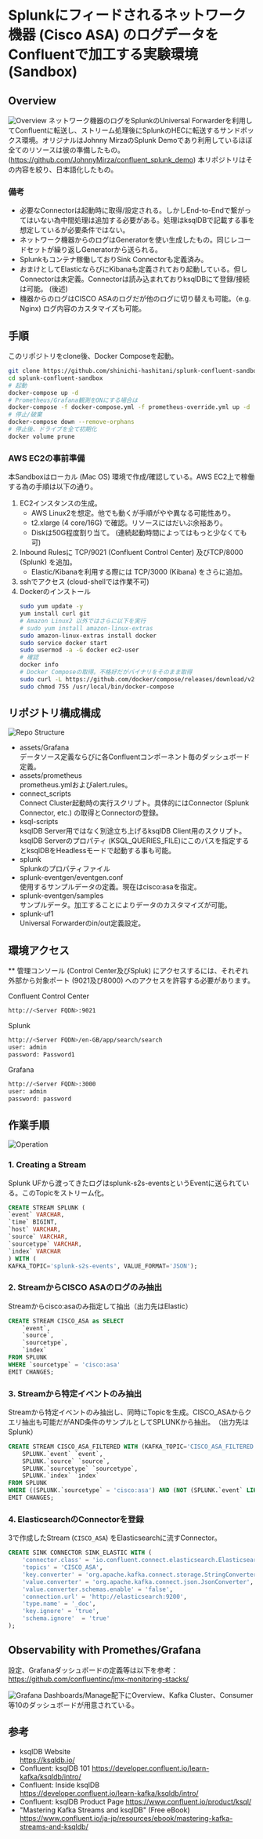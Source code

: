 #  Splunkにフィードされるネットワーク機器 (Cisco ASA) のログデータをConfluentで加工する実験環境 (Sandbox)

## Overview
![Overview](./assets/images/overview.png "Overview")
ネットワーク機器のログをSplunkのUniversal Forwarderを利用してConfluentに転送し、ストリーム処理後にSplunkのHECに転送するサンドボックス環境。オリジナルはJohnny MirzaのSplunk Demoであり利用しているほぼ全てのリソースは彼の準備したもの。 (https://github.com/JohnnyMirza/confluent_splunk_demo) 本リポジトリはその内容を絞り、日本語化したもの。

### 備考
- 必要なConnectorは起動時に取得/設定される。しかしEnd-to-Endで繋がってはいない為中間処理は追加する必要がある。処理はksqlDBで記載する事を想定しているが必要条件ではない。
- ネットワーク機器からのログはGeneratorを使い生成したもの。同じレコードセットが繰り返しGeneratorから送られる。
- Splunkもコンテナ稼働しておりSink Connectorも定義済み。
- おまけとしてElasticならびにKibanaも定義されており起動している。但しConnectorは未定義。Connectorは読み込まれておりksqlDBにて登録/接続は可能。 (後述)
- 機器からのログはCISCO ASAのログだが他のログに切り替えも可能。（e.g. Nginx) ログ内容のカスタマイズも可能。

## 手順
このリポジトリをclone後、Docker Composeを起動。

```bash
git clone https://github.com/shinichi-hashitani/splunk-confluent-sandbox.git
cd splunk-confluent-sandbox
# 起動
docker-compose up -d
# Prometheus/Grafana観測をONにする場合は
docker-compose -f docker-compose.yml -f prometheus-override.yml up -d
# 停止/破棄
docker-compose down --remove-orphans
# 停止後、ドライブを全て初期化
docker volume prune
```

### AWS EC2の事前準備
本Sandboxはローカル (Mac OS) 環境で作成/確認している。AWS EC2上で稼働する為の手順は以下の通り。
1. EC2インスタンスの生成。
    - AWS Linux2を想定。他でも動くが手順がやや異なる可能性あり。
    - t2.xlarge (4 core/16G) で確認。リソースにはだいぶ余裕あり。
    - Diskは50G程度割り当て。 (連続起動時間によってはもっと少なくても可)
2. Inbound Rulesに TCP/9021 (Confluent Control Center) 及びTCP/8000 (Splunk) を追加。
    - Elastic/Kibanaを利用する際には TCP/3000 (Kibana) をさらに追加。
3. sshでアクセス (cloud-shellでは作業不可)
4. Dockerのインストール
    ```bash
    sudo yum update -y
    yum install curl git
    # Amazon Linux2 以外ではさらに以下を実行
    # sudo yum install amazon-linux-extras
    sudo amazon-linux-extras install docker
    sudo service docker start
    sudo usermod -a -G docker ec2-user
    # 確認
    docker info
    # Docker Composeの取得。不格好だがバイナリをそのまま取得
    sudo curl -L https://github.com/docker/compose/releases/download/v2.2.3/docker-compose-linux-x86_64 -o /usr/local/bin/docker-compose
    sudo chmod 755 /usr/local/bin/docker-compose
    ```

## リポジトリ構成構成
![Repo Structure](./assets/images/repo-structure.png "Repo Structure")
- assets/Grafana  
データソース定義ならびに各Confluentコンポーネント毎のダッシュボード定義。
- assets/prometheus  
prometheus.ymlおよびalert.rules。
- connect_scripts  
Connect Cluster起動時の実行スクリプト。具体的にはConnector (Splunk Connector, etc.) の取得とConnectorの登録。
- ksql-scripts  
ksqlDB Server用ではなく別途立ち上げるksqlDB Client用のスクリプト。 ksqlDB Serverのプロパティ (KSQL_QUERIES_FILE)にこのパスを指定するとksqlDBをHeadlessモードで起動する事も可能。
- splunk  
Splunkのプロパティファイル
- splunk-eventgen/eventgen.conf  
使用するサンプルデータの定義。現在はcisco:asaを指定。
- splunk-eventgen/samples  
サンプルデータ。加工することによりデータのカスタマイズが可能。
- splunk-uf1  
Universal Forwarderのin/out定義設定。

## 環境アクセス
** 管理コンソール (Control Center及びSpluk) にアクセスするには、それぞれ外部から対象ポート (9021及び8000) へのアクセスを許容する必要があります。

Confluent Control Center
```bash
http://<Server FQDN>:9021 
```

Splunk
```bash
http://<Server FQDN>/en-GB/app/search/search
user: admin
password: Password1
```

Grafana
```bash
http://<Server FQDN>:3000
user: admin
password: password
```

## 作業手順
![Operation](./assets/images/operation.png "Operation")
### 1. Creating a Stream
Splunk UFから渡ってきたログはsplunk-s2s-eventsというEventに送られている。このTopicをストリーム化。
```sql
CREATE STREAM SPLUNK (
`event` VARCHAR,
`time` BIGINT,
`host` VARCHAR,
`source` VARCHAR,
`sourcetype` VARCHAR,
`index` VARCHAR
) WITH (
KAFKA_TOPIC='splunk-s2s-events', VALUE_FORMAT='JSON');
```
### 2. StreamからCISCO ASAのログのみ抽出
Streamからcisco:asaのみ指定して抽出（出力先はElastic）
```sql
CREATE STREAM CISCO_ASA as SELECT
    `event`,
    `source`,
    `sourcetype`,
    `index`
FROM SPLUNK
WHERE `sourcetype` = 'cisco:asa'
EMIT CHANGES;
```
### 3. Streamから特定イベントのみ抽出
Streamから特定イベントのみ抽出し、同時にTopicを生成。CISCO_ASAからクエリ抽出も可能だがAND条件のサンプルとしてSPLUNKから抽出。　（出力先はSplunk）
```sql
CREATE STREAM CISCO_ASA_FILTERED WITH (KAFKA_TOPIC='CISCO_ASA_FILTERED', PARTITIONS=1, REPLICAS=1) AS SELECT
    SPLUNK.`event` `event`,
    SPLUNK.`source` `source`,
    SPLUNK.`sourcetype` `sourcetype`,
    SPLUNK.`index` `index`
FROM SPLUNK
WHERE ((SPLUNK.`sourcetype` = 'cisco:asa') AND (NOT (SPLUNK.`event` LIKE '%ASA-4-106023%')))
EMIT CHANGES;
```

### 4. ElasticsearchのConnectorを登録
3で作成したStream (`CISCO_ASA`) をElasticsearchに流すConnector。
```sql
CREATE SINK CONNECTOR SINK_ELASTIC WITH (
    'connector.class' = 'io.confluent.connect.elasticsearch.ElasticsearchSinkConnector',
    'topics' = 'CISCO_ASA',
    'key.converter' = 'org.apache.kafka.connect.storage.StringConverter',
    'value.converter' = 'org.apache.kafka.connect.json.JsonConverter',
    'value.converter.schemas.enable' = 'false',
    'connection.url' = 'http://elasticsearch:9200',
    'type.name' = '_doc',
    'key.ignore' = 'true',
    'schema.ignore'  = 'true'
);
```

## Observability with Promethes/Grafana
設定、Grafanaダッシュボードの定義等は以下を参考：
https://github.com/confluentinc/jmx-monitoring-stacks/

![Grafana](./assets/images/grafana.png "Grafana")
Dashboards/Manage配下にOverview、Kafka Cluster、Consumer等10のダッシュボードが用意されている。


## 参考
- ksqlDB Website  
https://ksqldb.io/
- Confluent: ksqlDB 101
https://developer.confluent.io/learn-kafka/ksqldb/intro/
- Confluent: Inside ksqlDB  
https://developer.confluent.io/learn-kafka/ksqldb/intro/
- Confluent: ksqlDB Product Page
https://www.confluent.io/product/ksql/
- "Mastering Kafka Streams and ksqlDB" (Free eBook)  
https://www.confluent.io/ja-jp/resources/ebook/mastering-kafka-streams-and-ksqldb/